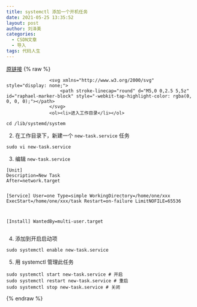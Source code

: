 ```yaml
---
title: systemctl 添加一个开机任务
date: 2021-05-25 13:35:52
layout: post
author: 刘泽美
categories:
  - CSDN文章
  - 导入
tags: 代码人生
---
```


[原链接](https://blog.csdn.net/weixin_41884153/article/details/117254176)
{% raw %}

                    <svg xmlns="http://www.w3.org/2000/svg" style="display: none;">
                        <path stroke-linecap="round" d="M5,0 0,2.5 5,5z" id="raphael-marker-block" style="-webkit-tap-highlight-color: rgba(0, 0, 0, 0);"></path>
                    </svg>
                    <ol><li>进入工作目录</li></ol> 
<pre><code class="prism language-shell"><span class="token function">cd</span> /lib/systemd/system
</code></pre> 
<ol start="2"><li>在工作目录下，新建一个 <code>new-task.service</code> 任务</li></ol> 
<pre><code class="prism language-shell"><span class="token function">sudo</span> <span class="token function">vi</span> new-task.service
</code></pre> 
<ol start="3"><li>编辑 <code>new-task.service</code></li></ol> 
<pre><code class="prism language-service">[Unit]
Description=New Task
After=network.target

[Service]
User=one
Type=simple
WorkingDirectory=/home/one/xxx
ExecStart=/home/one/xxx/task
Restart=on-failure
LimitNOFILE=65536

[Install]
WantedBy=multi-user.target
</code></pre> 
<ol start="4"><li>添加到开启启动项</li></ol> 
<pre><code class="prism language-shell"><span class="token function">sudo</span> systemctl <span class="token function">enable</span> new-task.service
</code></pre> 
<ol start="5"><li>用 systemctl 管理此任务</li></ol> 
<pre><code class="prism language-shell"><span class="token function">sudo</span> systemctl start new-task.service <span class="token comment"># 开启</span>
<span class="token function">sudo</span> systemctl restart new-task.service <span class="token comment"># 重启</span>
<span class="token function">sudo</span> systemctl stop new-task.service <span class="token comment"># 关闭</span>
</code></pre>
                
{% endraw %}
